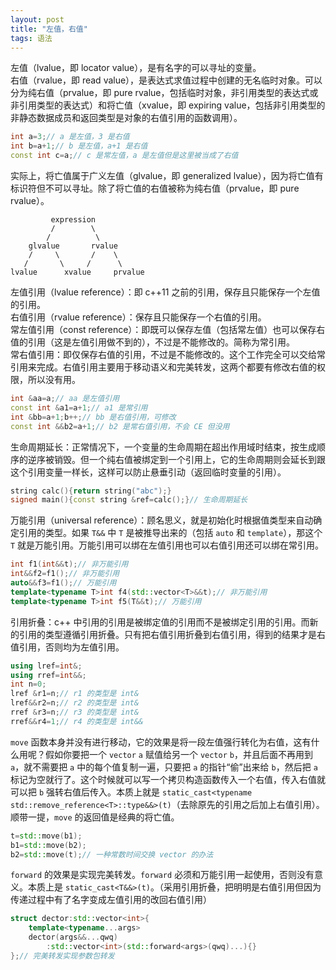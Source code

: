 ```yaml
---
layout: post
title: "左值，右值"
tags: 语法
---
```


左值（lvalue，即 locator value），是有名字的可以寻址的变量。  
右值（rvalue，即 read value），是表达式求值过程中创建的无名临时对象。可以分为纯右值（prvalue，即 pure rvalue，包括临时对象，非引用类型的表达式或非引用类型的表达式）和将亡值（xvalue，即 expiring value，包括非引用类型的非静态数据成员和返回类型是对象的右值引用的函数调用）。
```cpp
int a=3;// a 是左值，3 是右值
int b=a+1;// b 是左值，a+1 是右值
const int c=a;// c 是常左值，a 是左值但是这里被当成了右值
```
实际上，将亡值属于广义左值（glvalue，即 generalized lvalue），因为将亡值有标识符但不可以寻址。除了将亡值的右值被称为纯右值（prvalue，即 pure rvalue）。
```
         expression
         /        \
        /          \
    glvalue       rvalue
    /     \       /    \
   /       \     /      \    
lvalue      xvalue     prvalue
```
左值引用（lvalue reference）：即 c++11 之前的引用，保存且只能保存一个左值的引用。  
右值引用（rvalue reference）：保存且只能保存一个右值的引用。  
常左值引用（const reference）：即既可以保存左值（包括常左值）也可以保存右值的引用（这是左值引用做不到的），不过是不能修改的。简称为常引用。  
常右值引用：即仅保存右值的引用，不过是不能修改的。这个工作完全可以交给常引用来完成。右值引用主要用于移动语义和完美转发，这两个都要有修改右值的权限，所以没有用。
```cpp
int &aa=a;// aa 是左值引用
const int &a1=a+1;// a1 是常引用
int &bb=a+1;b++;// bb 是右值引用，可修改
const int &&b2=a+1;// b2 是常右值引用，不会 CE 但没用
```
生命周期延长：正常情况下，一个变量的生命周期在超出作用域时结束，按生成顺序的逆序被销毁。但一个纯右值被绑定到一个引用上，它的生命周期则会延长到跟这个引用变量一样长，这样可以防止悬垂引动（返回临时变量的引用）。
```cpp
string calc(){return string("abc");}
signed main(){const string &ref=calc();}// 生命周期延长
```
万能引用（universal reference）：顾名思义，就是初始化时根据值类型来自动确定引用的类型。如果 `T&&` 中 `T` 是被推导出来的（包括 `auto` 和 `template`），那这个 `T` 就是万能引用。万能引用可以绑在左值引用也可以右值引用还可以绑在常引用。
```cpp
int f1(int&&t);// 非万能引用
int&&f2=f1();// 非万能引用
auto&&f3=f1();// 万能引用
template<typename T>int f4(std::vector<T>&&t);// 非万能引用
template<typename T>int f5(T&&t);// 万能引用
```
引用折叠：c++ 中引用的引用是被绑定值的引用而不是被绑定引用的引用。而新的引用的类型遵循引用折叠。只有把右值引用折叠到右值引用，得到的结果才是右值引用，否则均为左值引用。
```cpp
using lref=int&;
using rref=int&&;
int n=0;
lref &r1=n;// r1 的类型是 int&
lref&&r2=n;// r2 的类型是 int&
rref &r3=n;// r3 的类型是 int&
rref&&r4=1;// r4 的类型是 int&&
```
`move` 函数本身并没有进行移动，它的效果是将一段左值强行转化为右值，这有什么用呢？假如你要把一个 `vector` `a` 赋值给另一个 `vector` `b`，并且后面不再用到 `a`，就不需要把 `a` 中的每个值复制一遍，只要把 `a` 的指针“偷”出来给 `b`，然后把 `a` 标记为空就行了。这个时候就可以写一个拷贝构造函数传入一个右值，传入右值就可以把 `b` 强转右值后传入。本质上就是 `static_cast<typename std::remove_reference<T>::type&&>(t)`（去除原先的引用之后加上右值引用）。顺带一提，`move` 的返回值是经典的将亡值。
```cpp
t=std::move(b1);
b1=std::move(b2);
b2=std::move(t);// 一种常数时间交换 vector 的办法
```
`forward` 的效果是实现完美转发。`forward` 必须和万能引用一起使用，否则没有意义。本质上是 `static_cast<T&&>(t)`。（采用引用折叠，把明明是右值引用但因为传递过程中有了名字变成左值引用的改回右值引用）
```cpp
struct dector:std::vector<int>{
	template<typename...args>
	dector(args&&...qwq)
		:std::vector<int>(std::forward<args>(qwq)...){}
};// 完美转发实现参数包转发
```